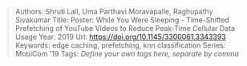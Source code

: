> Authors: Shruti Lall, Uma Parthavi Moravapalle, Raghupathy Sivakumar
> Title: Poster: While You Were Sleeping - Time-Shifted Prefetching of YouTube Videos to Reduce Peak-Time Cellular Data Usage
> Year: 2019
> Url: https://doi.org/10.1145/3300061.3343393
> Keywords: edge caching, prefetching, knn classification
> Series: MobiCom '19
> Tags: *Define your own tags here, separate by comma*